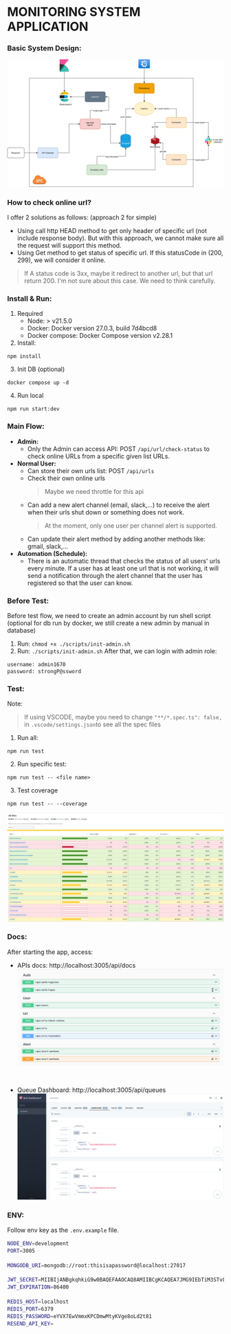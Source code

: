# MONITORING SYSTEM APPLICATION

### Basic System Design:
![Alt Text](docs/monitoring_system-Page-2.drawio.svg)

### How to check online url?
I offer 2 solutions as follows: (approach 2 for simple)
- Using call http HEAD method to get only header of specific url (not include response body). But with this approach, we cannot make sure all the request will support this method.
- Using Get method to get status of specific url. If this statusCode in (200, 299), we will consider it online.
> If A status code is 3xx, maybe it redirect to another url, but that url return 200. I'm not sure about this case. We need to think carefully.

### Install & Run:
1. Required
    - Node: > v21.5.0
    - Docker: Docker version 27.0.3, build 7d4bcd8
    - Docker compose: Docker Compose version v2.28.1
2. Install: 
```
npm install
```
3. Init DB (optional)
```
docker compose up -d
```
4. Run local
```
npm run start:dev
```

### Main Flow:
- **Admin:** 
  - Only the Admin can access API: POST `/api/url/check-status` to check online URLs from a specific given list URLs.
- **Normal User:**
  - Can store their own urls list: POST `/api/urls`
  - Check their own online urls
    >Maybe we need throttle for this api
  - Can add a new alert channel (email, slack,...) to receive the alert when their urls shut down or something does not work. 
    >At the moment, only one user per channel alert is supported.
  - Can update their alert method by adding another methods like: gmail, slack,...
- **Automation (Schedule):**
  - There is an automatic thread that checks the status of all users' urls every minute. If a user has at least one url that is not working, it will send a notification through the alert channel that the user has registered so that the user can know.

### Before Test:
Before test flow, we need to create an admin account by run shell script (optional for db run by docker, we still create a new admin by manual in database)
1. Run: `chmod +x ./scripts/init-admin.sh`
2. Run: `./scripts/init-admin.sh`
After that, we can login with admin role:
```
username: admin1670
password: strongP@ssword
```


### Test:
Note:
>If using VSCODE, maybe you need to change `"**/*.spec.ts": false,` in `.vscode/settings.json`to see all the spec files
1. Run all:
```
npm run test
```
2. Run specific test:
```
npm run test -- <file name>
```
3. Test coverage
```
npm run test -- --coverage
```
![Alt Text](docs/test_coverage.png)

### Docs:
After starting the app, access: 

- APIs docs: http://localhost:3005/api/docs
![Alt Text](docs/swagger.png)
<br>

- Queue Dashboard: http://localhost:3005/api/queues
![Alt Text](docs/queue_dashboard.png)

### ENV:
Follow env key as the `.env.example` file.
```bash
NODE_ENV=development
PORT=3005

MONGODB_URI=mongodb://root:thisisapassword@localhost:27017

JWT_SECRET=MIIBIjANBgkqhkiG9w0BAQEFAAOCAQ8AMIIBCgKCAQEA7JMG9IEbTiM3STvLOauMBNeP12BvDtNZmbwVOrqGlFfALe0nFCN5uWW285SzuGVuwsiM+eqM0NJnTOXM8QUpR+fpXCcBZVidMdy31IUcrDoMoBy9Ab9dgWifVGGta5Yh1M8sOiDxs2NFGLmV+00+9lIohrwgjh1/+2HlLzLDfvkCsuZvEzCBILBbtBTDrEDR
JWT_EXPIRATION=86400

REDIS_HOST=localhost
REDIS_PORT=6379
REDIS_PASSWORD=eYVX7EwVmmxKPCDmwMtyKVge8oLd2t81
RESEND_API_KEY=
```
